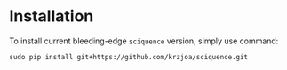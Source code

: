 # Installation

To install current bleeding-edge `sciquence` version, simply use
command:

    sudo pip install git+https://github.com/krzjoa/sciquence.git
